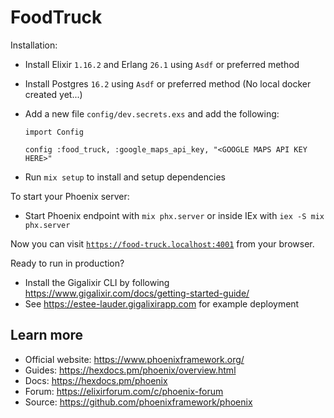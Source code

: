 # FoodTruck

Installation:
  * Install Elixir `1.16.2` and Erlang `26.1` using `Asdf` or preferred method
  * Install Postgres `16.2` using `Asdf` or preferred method (No local docker created yet...)
  * Add a new file `config/dev.secrets.exs` and add the following:

    ```
    import Config

    config :food_truck, :google_maps_api_key, "<GOOGLE MAPS API KEY HERE>"
    ```
  * Run `mix setup` to install and setup dependencies


To start your Phoenix server:

  * Start Phoenix endpoint with `mix phx.server` or inside IEx with `iex -S mix phx.server`

Now you can visit [`https://food-truck.localhost:4001`](https://food-truck.localhost:4001) from your browser.

Ready to run in production?
  * Install the Gigalixir CLI by following https://www.gigalixir.com/docs/getting-started-guide/
  * See https://estee-lauder.gigalixirapp.com for example deployment

## Learn more

  * Official website: https://www.phoenixframework.org/
  * Guides: https://hexdocs.pm/phoenix/overview.html
  * Docs: https://hexdocs.pm/phoenix
  * Forum: https://elixirforum.com/c/phoenix-forum
  * Source: https://github.com/phoenixframework/phoenix

